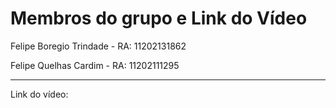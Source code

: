 # Membros do grupo e Link do Vídeo

Felipe Boregio Trindade - RA: 11202131862

Felipe Quelhas Cardim - RA: 11202111295

--------------------------------------------------------------------------------------
Link do vídeo:
